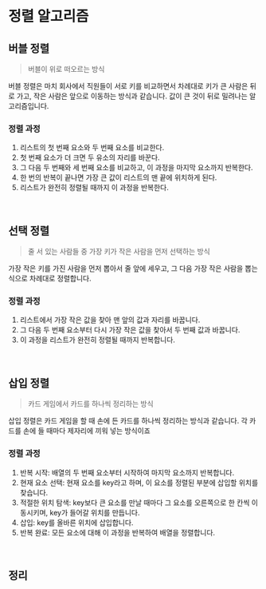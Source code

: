 # 정렬 알고리즘

## 버블 정렬

> 버블이 위로 떠오르는 방식

버블 정렬은 마치 회사에서 직원들이 서로 키를 비교하면서 차례대로 키가 큰 사람은 뒤로 가고, 작은 사람은 앞으로 이동하는 방식과 같습니다. 값이 큰 것이 뒤로 밀려나는 알고리즘입니다.

### 정렬 과정

1. 리스트의 첫 번째 요소와 두 번째 요소를 비교한다.
2. 첫 번째 요소가 더 크면 두 유소의 자리를 바꾼다.
3. 그 다음 두 번째와 세 번째 요소를 비교하고, 이 과정을 마지막 요소까지 반복한다.
4. 한 번의 반복이 끝나면 가장 큰 값이 리스트의 맨 끝에 위치하게 된다.
5. 리스트가 완전히 정렬될 때까지 이 과정을 반복한다.

<br>

## 선택 정렬

> 줄 서 있는 사람들 중 가장 키가 작은 사람을 먼저 선택하는 방식

가장 작은 키를 가진 사람을 먼저 뽑아서 줄 앞에 세우고, 그 다음 가장 작은 사람을 뽑는 식으로 차례대로 정렬합니다.

### 정렬 과정

1. 리스트에서 가장 작은 값을 찾아 맨 앞의 값과 자리를 바꿉니다.
2. 그 다음 두 번째 요소부터 다시 가장 작은 값을 찾아서 두 번째 값과 바꿉니다.
3. 이 과정을 리스트가 완전히 정렬될 때까지 반복합니다.

<br>

## 삽입 정렬

> 카드 게임에서 카드를 하나씩 정리하는 방식

삽입 정렬은 카드 게임을 할 때 손에 든 카드를 하나씩 정리하는 방식과 같습니다. 각 카드를 손에 들 때마다 제자리에 끼워 넣는 방식이죠

### 정렬 과정

1. 반복 시작: 배열의 두 번째 요소부터 시작하여 마지막 요소까지 반복합니다.
2. 현재 요소 선택: 현재 요소를 key라고 하며, 이 요소를 정렬된 부분에 삽입할 위치를 찾습니다.
3. 적절한 위치 탐색: key보다 큰 요소를 만날 때마다 그 요소를 오른쪽으로 한 칸씩 이동시키며, key가 들어갈 위치를 만듭니다.
4. 삽입: key를 올바른 위치에 삽입합니다.
5. 반복 완료: 모든 요소에 대해 이 과정을 반복하여 배열을 정렬합니다.

<br>

## 정리
